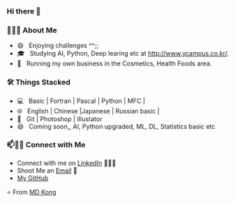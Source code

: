 ### Hi there 👋

<h3> 👨🏻‍💻 About Me </h3>

- 😄 &nbsp; Enjoying challenges ^^;;
- 🎓 &nbsp; Studying AI, Python, Deep learing etc at http://www.ycampus.co.kr/.
- 🌱 &nbsp; Running my own business in the Cosmetics, Health Foods area.

<h3>🛠 Things Stacked</h3>

- 💻 &nbsp; Basic | Fortran | Pascal | Python | MFC | 
- 🌐 &nbsp; English | Chinese |Japanese | Russian basic |
- 🔧 &nbsp; Git | Photoshop | Illustator
- 😄 &nbsp; Coming soon,, AI, Python upgraded, ML, DL, Statistics basic etc

### 📫🤝🏻 Connect with Me

 - Connect with me on [LinkedIn](https://www.linkedin.com/in/arshradhanpura/) 👨🏻‍💻
 - Shoot Me an [Email](mailto:mdkong@gmail.com) 💌
 - [My GitHub](https://github.com/mdkong)

 ⭐️ From [MD Kong](https://happygiver.com)


<!--
**mdkong/mdkong** is a ✨ _special_ ✨ repository because its `README.md` (this file) appears on your GitHub profile.

Here are some ideas to get you started:

- 🔭 I’m currently working on ...
- 🌱 I’m currently learning ...
- 👯 I’m looking to collaborate on ...
- 🤔 I’m looking for help with ...
- 💬 Ask me about ...
- 📫 How to reach me: ...
- 😄 Pronouns: ...
- ⚡ Fun fact: ...
-->
